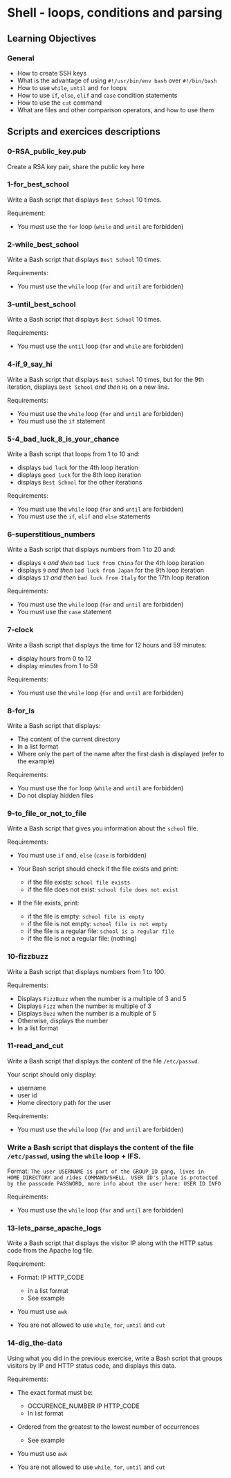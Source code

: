 # Shell - loops, conditions and parsing

## Learning Objectives

### General

* How to create SSH keys
* What is the advantage of using  `#!/usr/bin/env bash` over `#!/bin/bash`
* How to use `while`, `until` and `for` loops
* How to use `if`, `else`, `elif` and `case` condition statements
* How to use the `cut` command
* What are files and other comparison operators, and how to use them



## Scripts and exercices descriptions
### 0-RSA_public_key.pub
Create a RSA key pair, share the public key here

### 1-for_best_school
Write a Bash script that displays `Best School` 10 times.

Requirement:

* You must use the `for` loop (`while` and `until` are forbidden)

### 2-while_best_school
Write a Bash script that displays `Best School` 10 times.

Requirements:

* You must use the `while` loop (`for` and `until` are forbidden)

### 3-until_best_school
Write a Bash script that displays `Best School` 10 times.

Requirements:

* You must use the `until` loop (`for` and `while` are forbidden)

### 4-if_9_say_hi
Write a Bash script that displays `Best School` 10 times, but for the 9th iteration, displays `Best School` _and then_ `Hi` on a new line.

Requirements:

* You must use the `while` loop (`for` and `until` are forbidden)
* You must use the `if` statement

### 5-4_bad_luck_8_is_your_chance
Write a Bash script that loops from 1 to 10 and:

* displays `bad luck` for the 4th loop iteration
* displays `good luck` for the 8th loop iteration
* displays `Best School` for the other iterations

Requirements:

* You must use the `while` loop (`for` and `until` are forbidden)
* You must use the `if`, `elif` and `else` statements

### 6-superstitious_numbers
Write a Bash script that displays numbers from 1 to 20 and:

* displays `4` _and then_ `bad luck from China` for the 4th loop iteration
* displays `9` _and then_ `bad luck from Japan` for the 9th loop iteration
* displays `17` _and then_ `bad luck from Italy` for the 17th loop iteration

Requirements:

* You must use the `while` loop (`for` and `until` are forbidden)
* You must use the `case` statement

### 7-clock
Write a Bash script that displays the time for 12 hours and 59 minutes:

* display hours from 0 to 12
* display minutes from 1 to 59

Requirements:

* You must use the `while` loop (`for` and `until` are forbidden)

### 8-for_ls
Write a Bash script that displays:

* The content of the current directory
* In a list format
* Where only the part of the name after the first dash is displayed (refer to the example)

Requirements:

* You must use the `for` loop (`while` and `until` are forbidden)
* Do not display hidden files

### 9-to_file_or_not_to_file
Write a Bash script that gives you information about the `school` file.

Requirements:

* You must use `if` and, `else` (`case` is forbidden)
* Your Bash script should check if the file exists and print:

    * if the file exists: `school file exists`
    * if the file does not exist: `school file does not exist`

* If the file exists, print:

    * if the file is empty: `school file is empty`
    * if the file is not empty: `school file is not empty`
    * if the file is a regular file: `school is a regular file`
    * if the file is not a regular file: (nothing)

### 10-fizzbuzz
Write a Bash script that displays numbers from 1 to 100.

Requirements:

* Displays `FizzBuzz` when the number is a multiple of 3 and 5
* Displays `Fizz` when the number is multiple of 3
* Displays `Buzz` when the number is a multiple of 5
* Otherwise, displays the number
* In a list format

### 11-read_and_cut
Write a Bash script that displays the content of the file `/etc/passwd`.

Your script should only display:

* username
* user id
* Home directory path for the user

Requirements:

* You must use the `while` loop (`for` and `until` are forbidden)

### Write a Bash script that displays the content of the file `/etc/passwd`, using the `while` loop + IFS.

Format: `The user USERNAME is part of the GROUP_ID gang, lives in HOME_DIRECTORY and rides COMMAND/SHELL. USER ID's place is protected by the passcode PASSWORD, more info about the user here: USER ID INFO`

Requirements:

* You must use the `while` loop (`for` and `until` are forbidden)

### 13-lets_parse_apache_logs
Write a Bash script that displays the visitor IP along with the HTTP satus code from the Apache log file.

Requirement:

* Format: IP HTTP_CODE

    * in a list format
    * See example

* You must use `awk`
* You are not allowed to use `while`, `for`, `until` and `cut`

### 14-dig_the-data
Using what you did in the previous exercise, write a Bash script that groups visitors by IP and HTTP status code, and displays this data.

Requirements:

* The exact format must be:

    * OCCURENCE_NUMBER IP HTTP_CODE
    * In list format

* Ordered from the greatest to the lowest number of occurrences

    * See example

* You must use `awk`
* You are not allowed to use `while`, `for`, `until` and `cut`
